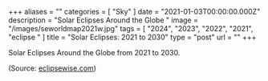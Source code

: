 +++
aliases = ""
categories = [ "Sky" ]
date = "2021-01-03T00:00:00.000Z"
description = "Solar Eclipses Around the Globe "
image = "/images/seworldmap2021w.jpg"
tags = [ "2024", "2023", "2022", "2021", "eclipse " ]
title = "Solar Eclipses: 2021 to 2030"
type = "post"
url = ""
+++


Solar Eclipses Around the Globe from 2021 to 2030.

(Source: [eclipsewise.com](https://href.li/?http://eclipsewise.com/solar/solar.html "eclipsewise.com"))
